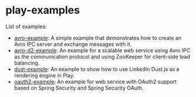 play-examples
=============

List of examples:
- [avro-example](avro-example): A simple example that demonstrates how to create an Avro IPC server and exchange messages
with it.
- [avro-d2-example](avro-d2-example): An example for a scalable web service using Avro IPC as the communication protocol and using ZooKeeper for client-side load balancing.
- [dust-example](dust-example): An example to show how to use LinkedIn Dust.js as a rendering engine in Play.
- [oauth2-example](oauth2-example): An example for web service with OAuth2 support based on Spring Security and Spring Security OAuth.
